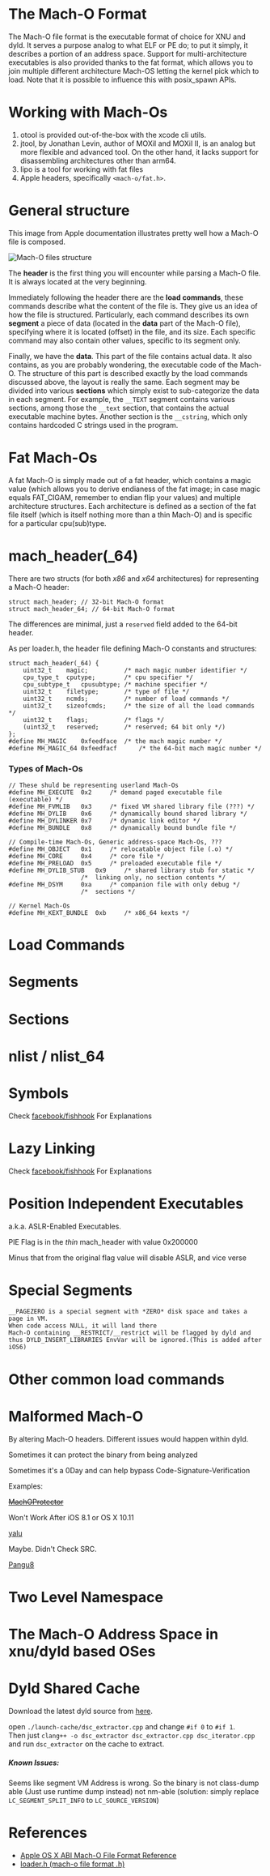 # The Mach-O Format

The Mach-O file format is the executable format of choice for XNU and dyld.
It serves a purpose analog to what ELF or PE do; to put it simply, it describes a portion of an address space.
Support for multi-architecture executables is also provided thanks to the fat format, which allows you to join multiple different architecture Mach-OS letting the kernel pick which to load. Note that it is possible to influence this with posix_spawn APIs.

# Working with Mach-Os

1. otool is provided out-of-the-box with the xcode cli utils.
2. jtool, by Jonathan Levin, author of MOXiI and MOXiI II, is an analog but more flexible and advanced tool. On the other hand, it lacks support for disassembling architectures other than arm64.
2. lipo is a tool for working with fat files
3. Apple headers, specifically `<mach-o/fat.h>`.

# General structure
This image from Apple documentation illustrates pretty well how a Mach-O file is composed.

![Mach-O files structure](images/mach_o_segments.png)

The **header** is the first thing you will encounter while parsing a Mach-O file. It is always located at the very beginning.

Immediately following the header there are the **load commands**, these commands describe what the content of the file is. They give us an idea of how the file is structured. Particularly, each command describes its own **segment** a piece of data (located in the **data** part of the Mach-O file), specifying where it is located (offset) in the file, and its size. Each specific command may also contain other values, specific to its segment only.

Finally, we have the **data**. This part of the file contains actual data. It also contains, as you are probably wondering, the executable code of the Mach-O. The structure of this part is described exactly by the load commands discussed above, the layout is really the same. Each segment may be divided into various **sections** which simply exist to sub-categorize the data in each segment. For example, the `__TEXT` segment contains various sections, among those the `__text` section, that contains the actual executable machine bytes. Another section is the `__cstring`, which only contains hardcoded C strings used in the program.  

# Fat Mach-Os

A fat Mach-O is simply made out of a fat header, which contains a magic value (which allows you to derive endianess of the fat image; in case magic equals FAT_CIGAM, remember to endian flip your values) and multiple architecture structures.
Each architecture is defined as a section of the fat file itself (which is itself nothing more than a thin Mach-O) and is specific for a particular cpu(sub)type.


# mach_header(_64)
There are two structs (for both _x86_ and _x64_ architectures) for representing a Mach-O header:

```
struct mach_header; // 32-bit Mach-O format
struct mach_header_64; // 64-bit Mach-O format
```
The differences are minimal, just a `reserved` field added to the 64-bit header.

As per loader.h, the header file defining Mach-O constants and structures:
```
struct mach_header(_64) {
	uint32_t	magic;			/* mach magic number identifier */
	cpu_type_t	cputype;		/* cpu specifier */
	cpu_subtype_t	cpusubtype;	/* machine specifier */
	uint32_t	filetype;		/* type of file */
	uint32_t	ncmds;			/* number of load commands */
	uint32_t	sizeofcmds;		/* the size of all the load commands */
	uint32_t	flags;			/* flags */
	(uint32_t	reserved;		/* reserved; 64 bit only */)
};
#define	MH_MAGIC	0xfeedface	/* the mach magic number */
#define	MH_MAGIC_64 0xfeedfacf 		/* the 64-bit mach magic number */
```
### Types of Mach-Os
```
// These shuld be representing userland Mach-Os
#define	MH_EXECUTE	0x2		/* demand paged executable file (executable) */
#define	MH_FVMLIB	0x3		/* fixed VM shared library file (???) */
#define	MH_DYLIB	0x6		/* dynamically bound shared library */
#define	MH_DYLINKER	0x7		/* dynamic link editor */
#define	MH_BUNDLE	0x8		/* dynamically bound bundle file */

// Compile-time Mach-Os, Generic address-space Mach-Os, ???
#define	MH_OBJECT	0x1		/* relocatable object file (.o) */
#define	MH_CORE		0x4		/* core file */
#define	MH_PRELOAD	0x5		/* preloaded executable file */
#define	MH_DYLIB_STUB	0x9		/* shared library stub for static */
					/*  linking only, no section contents */
#define	MH_DSYM		0xa		/* companion file with only debug */
					/*  sections */

// Kernel Mach-Os
#define	MH_KEXT_BUNDLE	0xb		/* x86_64 kexts */
```
# Load Commands

# Segments

# Sections

# nlist / nlist_64

# Symbols
Check [facebook/fishhook](https://github.com/facebook/fishhook) For Explanations

# Lazy Linking
Check [facebook/fishhook](https://github.com/facebook/fishhook) For Explanations

# Position Independent Executables
 a.k.a. ASLR-Enabled Executables.
 
 PIE Flag is in the *thin* mach_header with value 0x200000
 
 Minus that from the original flag value will disable ASLR, and vice verse

# Special Segments
	__PAGEZERO is a special segment with *ZERO* disk space and takes a page in VM.
	When code access NULL, it will land there
	Mach-O containing __RESTRICT/__restrict will be flagged by dyld and thus DYLD_INSERT_LIBRARIES EnvVar will be ignored.(This is added after iOS6)

# Other common load commands

# Malformed Mach-O
By altering Mach-O headers. Different issues would happen within dyld.

Sometimes it can protect the binary from being analyzed

Sometimes it's a 0Day and can help bypass Code-Signature-Verification

Examples:

~~[MachOProtector](https://github.com/Naville/MachOProtecter)~~

Won't Work After iOS 8.1 or OS X 10.11

[yalu](https://github.com/kpwn/yalu)

Maybe. Didn't Check SRC.

[Pangu8](http://8.pangu.io)


# Two Level Namespace

# The Mach-O Address Space in xnu/dyld based OSes

# Dyld Shared Cache
Download the latest dyld source from [here](http://opensource.apple.com/source/dyld/).

open `./launch-cache/dsc_extractor.cpp` and change `#if 0` to `#if 1`.
<br>
Then just `clang++ -o dsc_extractor dsc_extractor.cpp dsc_iterator.cpp`
and run `dsc_extractor` on the cache to extract.

##### Known Issues:
 Seems like segment VM Address is wrong. So the binary is not class-dump able (Just use runtime dump instead)
 not nm-able (solution: simply replace `LC_SEGMENT_SPLIT_INFO` to  `LC_SOURCE_VERSION`)

# References
-	[Apple OS X ABI Mach-O File Format Reference](https://developer.apple.com/library/mac/documentation/DeveloperTools/Conceptual/MachORuntime/)
-	[loader.h (mach-o file format .h)](http://www.opensource.apple.com/source/xnu/xnu-3248.20.55/EXTERNAL_HEADERS/mach-o/loader.h)
